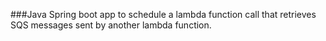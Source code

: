 ###Java  Spring boot app to schedule a lambda function call that retrieves SQS messages sent by another lambda function. 